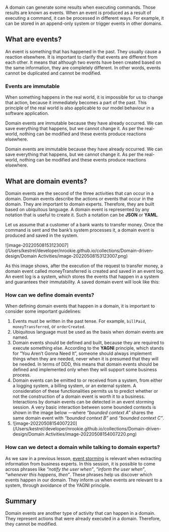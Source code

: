 A domain can generate some results when executing commands. Those results are known as events. When an event is produced as a result of executing a command, it can be processed in different ways. For example, it can be stored in an append-only system or trigger events in other domains.



## What are events?

An event is something that has happened in the past. They usually cause a reaction elsewhere. It is important to clarify that events are different from each other. It means that although two events have been created based on the same information, they are completely different. In other words, events cannot be duplicated and cannot be modified.



### Events are immutable

When something happens in the real world, it is impossible for us to change that action, because it immediately becomes a part of the past. This principle of the real world is also applicable to our model behaviour in a software application.



Domain events are immutable because they have already occurred. We can save everything that happens, but we cannot change it. As per the real-world, nothing can be modified and these events produce reactions elsewhere.



Domain events are immutable because they have already occurred. We can save everything that happens, but we cannot change it. As per the real-world, nothing can be modified and these events produce reactions elsewhere.



## What are domain events?

Domain events are the second of the three activities that can occur in a domain. Domain events describe the actions or events that occur in the domain. They are important to domain experts. Therefore, they are built based on ubiquitous language. A domain event is represented by any notation that is useful to create it. Such a notation can be **JSON** or **YAML**.



Let us assume that a customer of a bank wants to transfer money. Once the command is sent and the bank’s system processes it, a domain event is produced and saved in the system.



![image-20220508153123007](/Users/kestrel/developer/nrookie.github.io/collections/Domain-driven-design/Domain Activities/image-20220508153123007.png)



As this image shows, after the execution of the request to transfer money, a domain event called moneyTransferred is created and saved in an event log. An event log is a system, which stores the events that happen in a system and guarantees their immutability. A saved domain event will look like this:





### How can we define domain events?



When defining domain events that happen in a domain, it is important to consider some important guidelines:



1. Events must be written in the past tense. For example, `billPaid`, `moneyTransferred`, or `orderCreated`.
2. Ubiquitous language must be used as the basis when domain events are named.
3. Domain events should be defined and built, because they are required to execute something else. According to the **YAGNI** principle, which stands for “You Aren’t Gonna Need It”, someone should always implement things when they are needed, never when it is presumed that they will be needed. In terms of DDD, this means that domain events should be defined and implemented only when they will support some business process.
4. Domain events can be emitted to or received from a system, from either a logging system, a billing system, or an external system. A consideration of these functionalities permits us to predict whether or not the construction of a domain event is worth it to a business. Interactions by domain events can be detected in an event storming session. A very basic interaction between some bounded contexts is shown in the image below —where *“bounded context A”* shares the same domain event with *“bounded context B”* and *“bounded context C”*.
5. ![image-20220508154007220](/Users/kestrel/developer/nrookie.github.io/collections/Domain-driven-design/Domain Activities/image-20220508154007220.png)



### How can we detect a domain while talking to domain experts?

As we saw in a previous lesson, [event storming](https://www.educative.io/collection/page/4927079282376704/4708195672522752/4589670530285568) is relevant when extracting information from business experts. In this session, it is possible to come across phrases like *“notify the user when”*, *“inform the user when”*, *“whenever this happens, then”*. These phrases help us discover which events happen in our domain. They inform us when events are relevant to a system, through avoidance of the YAGNI principle.



## Summary



 Domain events are another type of activity that can happen in a domain. They represent actions that were already executed in a domain. Therefore, they cannot be modified.



